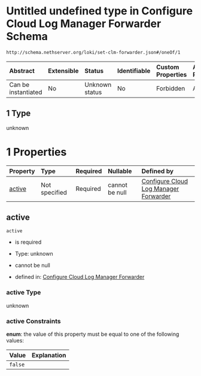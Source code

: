 # Untitled undefined type in Configure Cloud Log Manager Forwarder Schema

```txt
http://schema.nethserver.org/loki/set-clm-forwarder.json#/oneOf/1
```



| Abstract            | Extensible | Status         | Identifiable | Custom Properties | Additional Properties | Access Restrictions | Defined In                                                                     |
| :------------------ | :--------- | :------------- | :----------- | :---------------- | :-------------------- | :------------------ | :----------------------------------------------------------------------------- |
| Can be instantiated | No         | Unknown status | No           | Forbidden         | Allowed               | none                | [set-clm-forwarder.json\*](loki/set-clm-forwarder.json "open original schema") |

## 1 Type

unknown

# 1 Properties

| Property          | Type          | Required | Nullable       | Defined by                                                                                                                                                                    |
| :---------------- | :------------ | :------- | :------------- | :---------------------------------------------------------------------------------------------------------------------------------------------------------------------------- |
| [active](#active) | Not specified | Required | cannot be null | [Configure Cloud Log Manager Forwarder](set-clm-forwarder-oneof-1-properties-active.md "http://schema.nethserver.org/loki/set-clm-forwarder.json#/oneOf/1/properties/active") |

## active



`active`

* is required

* Type: unknown

* cannot be null

* defined in: [Configure Cloud Log Manager Forwarder](set-clm-forwarder-oneof-1-properties-active.md "http://schema.nethserver.org/loki/set-clm-forwarder.json#/oneOf/1/properties/active")

### active Type

unknown

### active Constraints

**enum**: the value of this property must be equal to one of the following values:

| Value   | Explanation |
| :------ | :---------- |
| `false` |             |

